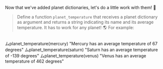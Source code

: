 Now that we've added planet dictionaries, let's do a little work with them! :muscle:

> Define a function `planet_temperature` that receives a planet dictionary as argument and returns a string indicating its name and its average temperature. It has to work for any planet! :earth_americas: For example:

> ```
ムplanet_temperature(mercury)
"Mercury has an average temperature of 67 degrees"
ムplanet_temperature(saturn)
"Saturn has an average temperature of -139 degrees"
ムplanet_temperature(venus)
"Venus has an average temperature of 462 degrees"
```
